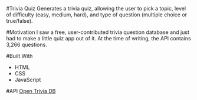 #Trivia Quiz
Generates a trivia quiz, allowing the user to pick a topic, level of difficulty (easy, medium, hard), and type of question (multiple choice or true/false).

#Motivation
I saw a free, user-contributed trivia question database and just had to make a little quiz app out of it. At the time of writing, the API contains 3,266 questions.

#Built With
- HTML
- CSS
- JavaScript

#API
[Open Trivia DB](https://opentdb.com/)